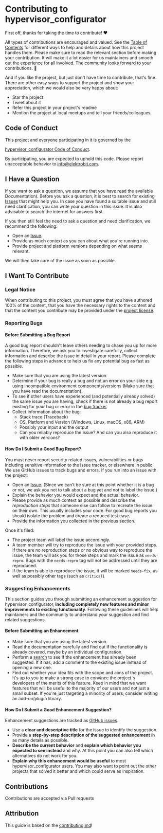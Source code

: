 
# Contributing to hypervisor_configurator

First off, thanks for taking the time to contribute! ❤️

All types of contributions are encouraged and valued. See the [Table of Contents](#table-of-contents) for different ways to help and details about how this project handles them. Please make sure to read the relevant section before making your contribution. It will make it a lot easier for us maintainers and smooth out the experience for all involved. The community looks forward to your contributions. 🎉

 And if you like the project, but just don't have time to contribute, that's fine. There are other easy ways to support the project and show your appreciation, which we would also be very happy about:

- Star the project
- Tweet about it
- Refer this project in your project's readme
- Mention the project at local meetups and tell your friends/colleagues

## Code of Conduct

This project and everyone participating in it is governed by the

[hypervisor_configurator Code of Conduct](CODE_OF_CONDUCT.md).

By participating, you are expected to uphold this code. Please report unacceptable behavior to info@elektrobit.com.

## I Have a Question

If you want to ask a question, we assume that you have read the available Documentation).
Before you ask a question, it is best to search for existing [Issues](https://github.com/Elektrobit/hypervisor_configurator/issues) that might help you. In case you have found a suitable issue and still need clarification, you can write your question in this issue. It is also advisable to search the internet for answers first.

If you then still feel the need to ask a question and need clarification, we recommend the following:

- Open an [Issue](https://github.com/Elektrobit/hypervisor_configurator/issues/new).
- Provide as much context as you can about what you're running into.
- Provide project and platform versions depending on what seems relevant.

We will then take care of the issue as soon as possible.

## I Want To Contribute

### Legal Notice 

When contributing to this project, you must agree that you have authored 100% of the content, that you have the necessary rights to the content and that the content you contribute may be provided under the [project license]([LICENSE).

### Reporting Bugs

#### Before Submitting a Bug Report

A good bug report shouldn't leave others needing to chase you up for more information. Therefore, we ask you to investigate carefully, collect information and describe the issue in detail in your report. Please complete the following steps in advance to help us fix any potential bug as fast as possible.

- Make sure that you are using the latest version.
- Determine if your bug is really a bug and not an error on your side e.g. using incompatible environment components/versions (Make sure that you have read the documentation).
- To see if other users have experienced (and potentially already solved) the same issue you are having, check if there is not already a bug report existing for your bug or error in the [bug tracker](https://github.com/Elektrobit/hypervisor_configurator/issues?q=label%3Abug).
- Collect information about the bug:
	- Stack trace (Traceback)
	- OS, Platform and Version (Windows, Linux, macOS, x86, ARM)
	- Possibly your input and the output
	- Can you reliably reproduce the issue? And can you also reproduce it with older versions?

#### How Do I Submit a Good Bug Report?

You must never report security related issues, vulnerabilities or bugs including sensitive information to the issue tracker, or elsewhere in public.
We use GitHub issues to track bugs and errors. If you run into an issue with the project:

- Open an [Issue](https://github.com/Elektrobit/hypervisor_configurator/issues/new). (Since we can't be sure at this point whether it is a bug or not, we ask you not to talk about a bug yet and not to label the issue.)
- Explain the behavior you would expect and the actual behavior.
- Please provide as much context as possible and describe the *reproduction steps* that someone else can follow to recreate the issue on their own. This usually includes your code. For good bug reports you should isolate the problem and create a reduced test case.
- Provide the information you collected in the previous section.

Once it's filed:

- The project team will label the issue accordingly.
- A team member will try to reproduce the issue with your provided steps. If there are no reproduction steps or no obvious way to reproduce the issue, the team will ask you for those steps and mark the issue as `needs-repro`. Bugs with the `needs-repro` tag will not be addressed until they are reproduced.
- If the team is able to reproduce the issue, it will be marked `needs-fix`, as well as possibly other tags (such as `critical`).

### Suggesting Enhancements

This section guides you through submitting an enhancement suggestion for hypervisor_configurator, **including completely new features and minor improvements to existing functionality**. Following these guidelines will help maintainers and the community to understand your suggestion and find related suggestions.


#### Before Submitting an Enhancement

- Make sure that you are using the latest version.
- Read the documentation carefully and find out if the functionality is already covered, maybe by an individual configuration.
- Perform a [search](https://github.com/Elektrobit/hypervisor_configurator/issues) to see if the enhancement has already been suggested. If it has, add a comment to the existing issue instead of opening a new one.
- Find out whether your idea fits with the scope and aims of the project. It's up to you to make a strong case to convince the project's developers of the merits of this feature. Keep in mind that we want features that will be useful to the majority of our users and not just a small subset. If you're just targeting a minority of users, consider writing an add-on/plugin library.

#### How Do I Submit a Good Enhancement Suggestion?

Enhancement suggestions are tracked as [GitHub issues](https://github.com/Elektrobit/hypervisor_configurator/issues).

- Use a **clear and descriptive title** for the issue to identify the suggestion.
- Provide a **step-by-step description of the suggested enhancement** in as many details as possible.
- **Describe the current behavior** and **explain which behavior you expected to see instead** and why. At this point you can also tell which alternatives do not work for you.
- **Explain why this enhancement would be useful** to most hypervisor_configurator users. You may also want to point out the other projects that solved it better and which could serve as inspiration.

## Contributions

Contributions are accepted via Pull requests

## Attribution

This guide is based on the [contributing.md](https://contributing.md/generator)!
